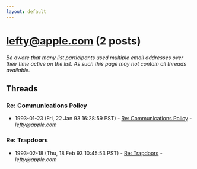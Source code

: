 ```yaml
---
layout: default
---
```


# lefty@apple.com (2 posts)

_Be aware that many list participants used multiple email addresses over their time active on the list. As such this page may not contain all threads available._

## Threads

### Re: Communications Policy
+ 1993-01-23 (Fri, 22 Jan 93 16:28:59 PST) - [Re: Communications Policy](/archive/1993/01/773a16663273129a539b8288a5017db0b198a33b1e68e11bec7bf18703503917) - _lefty@apple.com_

### Re: Trapdoors
+ 1993-02-18 (Thu, 18 Feb 93 10:45:53 PST) - [Re: Trapdoors](/archive/1993/02/e915f2558842ca0294f00375d8b1f103e53c8bce624eba9f1d89ac7b85a50b7d) - _lefty@apple.com_

